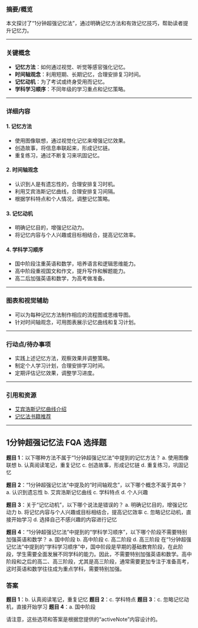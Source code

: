 

### 摘要/概览
本文探讨了“1分钟超强记忆法”，通过明确记忆方法和有效记忆技巧，帮助读者提升记忆力。

---

### 关键概念
- **记忆方法**：如何通过视觉、听觉等感官强化记忆。
- **时间轴观念**：利用短期、长期记忆，合理安排复习时间。
- **记忆动机**：为了考试或终身受用而记忆。
- **学科学习顺序**：不同年级的学习重点和记忆策略。

---

### 详细内容
#### 1. 记忆方法
   - 使用图像联想，通过视觉化记忆来增强记忆效果。
   - 创造故事，将信息串联起来，形成记忆链。
   - 重复练习，通过不断复习来巩固记忆。

#### 2. 时间轴观念
   - 认识到人是有遗忘性的，合理安排复习时机。
   - 利用艾宾浩斯记忆曲线，合理安排复习间隔。
   - 根据学科特点和个人情况，调整记忆策略。

#### 3. 记忆动机
   - 明确记忆目的，增强记忆动力。
   - 将记忆内容与个人兴趣或目标相结合，提高记忆效率。

#### 4. 学科学习顺序
   - 国中阶段注重英语和数学，培养语言和逻辑思维能力。
   - 高中阶段重视国文和作文，提升写作和解题能力。
   - 高二后加强英语和数学，为高考做准备。

---

### 图表和视觉辅助
- 可以为每种记忆方法制作相应的流程图或思维导图。
- 针对时间轴观念，可用图表展示记忆曲线和复习计划。

---

### 行动点/待办事项
- 实践上述记忆方法，观察效果并调整策略。
- 制定个人学习计划，合理安排学习时间。
- 定期评估记忆效果，调整学习进度。

---

### 引用和资源
- [艾宾浩斯记忆曲线介绍](https://example.com/ebbinghaus-memory-curve)
- [记忆法书籍推荐](https://example.com/memorization-books)

---


## 1分钟超强记忆法 FQA 选择题

**题目 1**：以下哪种方法不属于“1分钟超强记忆法”中提到的记忆方法？
a. 使用图像联想
b. 认真阅读笔记，重复记忆
c. 创造故事，形成记忆链
d. 重复练习，巩固记忆

**题目 2**：“1分钟超强记忆法”中提及的“时间轴观念”，以下哪个概念不属于其中？
a. 认识到遗忘性
b. 艾宾浩斯记忆曲线
c. 学科特点
d. 个人兴趣

**题目 3**：关于“记忆动机”，以下哪个说法是错误的？
a. 明确记忆目的，增强记忆动力
b. 将记忆内容与个人兴趣或目标相结合，提高记忆效率
c. 忽略记忆动机，直接开始学习
d. 选择自己不感兴趣的内容进行记忆

**题目 4**：“1分钟超强记忆法”中提到的“学科学习顺序”，以下哪个阶段不需要特别加强英语和数学？
a. 国中阶段
b. 高中阶段
c. 高二阶段
d. 高三阶段
在“1分钟超强记忆法”中提到的“学科学习顺序”中，国中阶段是早期的基础教育阶段，在此阶段，学生需要全面发展不同学科的能力。因此，不需要特别加强英语和数学。高中阶段和之后的高二、高三阶段，尤其是高三阶段，通常需要更加专注于准备高考，这时英语和数学往往成为重点学科，需要特别加强。
### 答案

**题目 1**：b. 认真阅读笔记，重复记忆
**题目 2**：c. 学科特点
**题目 3**：c. 忽略记忆动机，直接开始学习
**题目 4**：a. 国中阶段

请注意，这些选项和答案是根据您提供的“activeNote”内容设计的。


